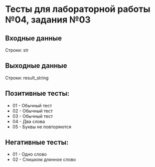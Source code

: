 # Тесты для лабораторной работы №04, задания №03

## Входные данные
Строки: str

## Выходные данные
Строки: result_string

## Позитивные тесты:
- 01 - Обычный тест
- 02 - Обычный тест
- 03 - Обычный тест
- 04 - Два слова
- 05 - Буквы не повторяются

## Негативные тесты:
- 01 - Одно слово
- 02 - Слишком длинное слово

